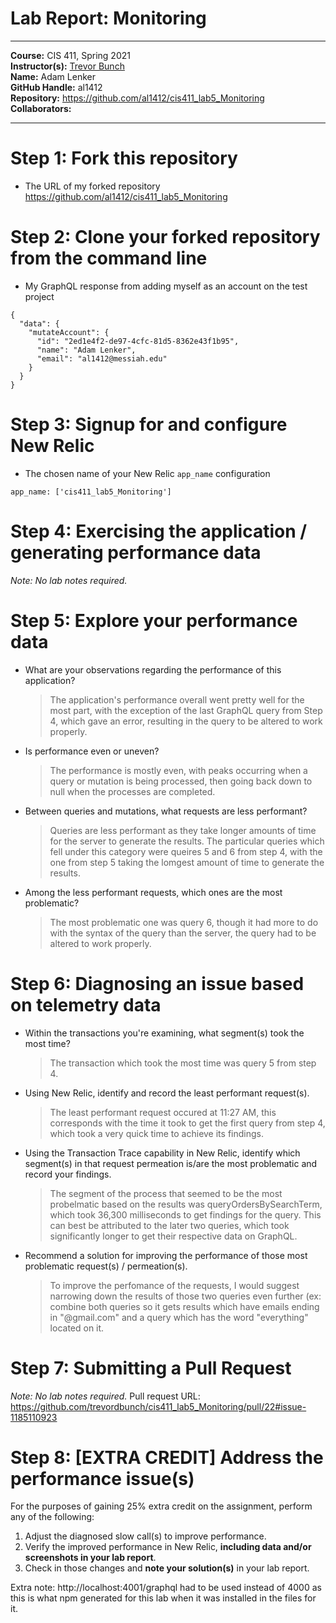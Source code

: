 # Lab Report: Monitoring
___
**Course:** CIS 411, Spring 2021  
**Instructor(s):** [Trevor Bunch](https://github.com/trevordbunch)  
**Name:** Adam Lenker  
**GitHub Handle:** al1412  
**Repository:** https://github.com/al1412/cis411_lab5_Monitoring  
**Collaborators:** 
___

# Step 1: Fork this repository
- The URL of my forked repository
 https://github.com/al1412/cis411_lab5_Monitoring    

# Step 2: Clone your forked repository from the command line
- My GraphQL response from adding myself as an account on the test project
```
{
  "data": {
    "mutateAccount": {
      "id": "2ed1e4f2-de97-4cfc-81d5-8362e43f1b95",
      "name": "Adam Lenker",
      "email": "al1412@messiah.edu"
    }
  }
}
```

# Step 3: Signup for and configure New Relic
- The chosen name of your New Relic ```app_name``` configuration
```
app_name: ['cis411_lab5_Monitoring']
```

# Step 4: Exercising the application / generating performance data

_Note: No lab notes required._

# Step 5: Explore your performance data
* What are your observations regarding the performance of this application? 
  > The application's performance overall went pretty well for the most part, with the exception of the last GraphQL query from Step 4, which gave an error, resulting in the query to be altered to work properly. 
* Is performance even or uneven? 
  > The performance is mostly even, with peaks occurring when a query or mutation is being processed, then going back down to null when the processes are completed.
* Between queries and mutations, what requests are less performant? 
  > Queries are less performant as they take longer amounts of time for the server to generate the results. The particular queries which fell under this category were queires 5 and 6 from step 4, with the one from step 5 taking the lomgest amount of time to generate the results.
* Among the less performant requests, which ones are the most problematic?
  > The most problematic one was query 6, though it had more to do with the syntax of the query than the server, the query had to be altered to work properly.

# Step 6: Diagnosing an issue based on telemetry data
* Within the transactions you're examining, what segment(s) took the most time?
  > The transaction which took the most time was query 5 from step 4.
* Using New Relic, identify and record the least performant request(s).
  > The least performant request occured at 11:27 AM, this corresponds with the time it took to get the first query from step 4, which took a very quick time to achieve its findings.
* Using the Transaction Trace capability in New Relic, identify which segment(s) in that request permeation is/are the most problematic and record your findings.
  > The segment of the process that seemed to be the most probelmatic based on the results was queryOrdersBySearchTerm, which took 36,300 milliseconds to get findings for the query. This can best be attributed to the later two queries, which took significantly longer to get their respective data on GraphQL.
* Recommend a solution for improving the performance of those most problematic request(s) / permeation(s).
  > To improve the perfomance of the requests, I would suggest narrowing down the results of those two queries even further (ex: combine both queries so it gets results which have emails ending in "@gmail.com" and a query which has the word "everything" located on it.

# Step 7: Submitting a Pull Request
_Note: No lab notes required._
Pull request URL: https://github.com/trevordbunch/cis411_lab5_Monitoring/pull/22#issue-1185110923   

# Step 8: [EXTRA CREDIT] Address the performance issue(s)
For the purposes of gaining 25% extra credit on the assignment, perform any of the following:
1. Adjust the diagnosed slow call(s) to improve performance. 
2. Verify the improved performance in New Relic, **including data and/or screenshots in your lab report**.
2. Check in those changes and **note your solution(s)** in your lab report.     


Extra note: http://localhost:4001/graphql had to be used instead of 4000 as this is what npm generated for this lab when it was installed in the files for it.   
